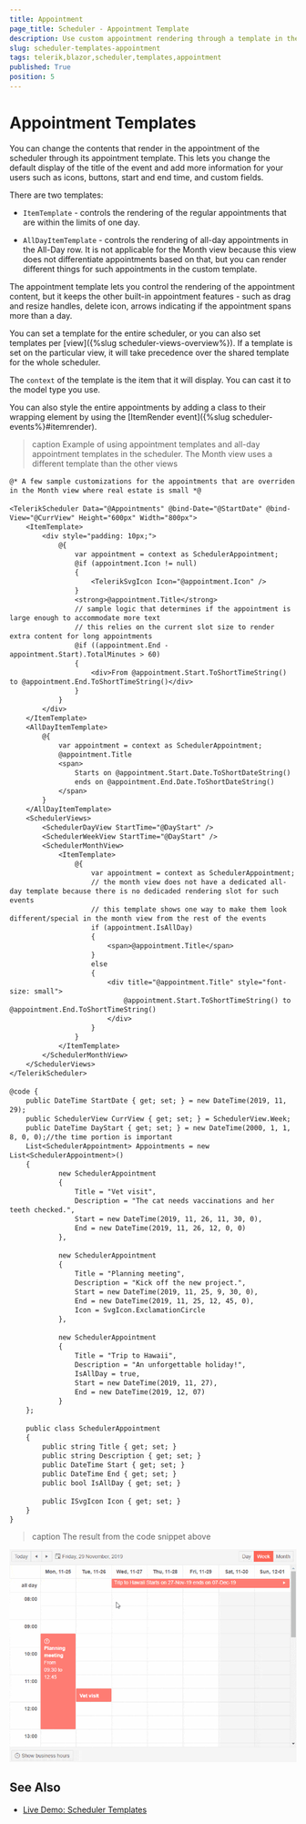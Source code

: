 ```yaml
---
title: Appointment
page_title: Scheduler - Appointment Template
description: Use custom appointment rendering through a template in the scheduler for Blazor.
slug: scheduler-templates-appointment
tags: telerik,blazor,scheduler,templates,appointment
published: True
position: 5
---
```


# Appointment Templates

You can change the contents that render in the appointment of the scheduler through its appointment template. This lets you change the default display of the title of the event and add more information for your users such as icons, buttons, start and end time, and custom fields.

There are two templates:

* `ItemTemplate` - controls the rendering of the regular appointments that are within the limits of one day.

* `AllDayItemTemplate` - controls the rendering of all-day appointments in the All-Day row. It is not applicable for the Month view because this view does not differentiate appointments based on that, but you can render different things for such appointments in the custom template.

The appointment template lets you control the rendering of the appointment content, but it keeps the other built-in appointment features - such as drag and resize handles, delete icon, arrows indicating if the appointment spans more than a day.

You can set a template for the entire scheduler, or you can also set templates per [view]({%slug scheduler-views-overview%}). If a template is set on the particular view, it will take precedence over the shared template for the whole scheduler.

The `context` of the template is the item that it will display. You can cast it to the model type you use.

You can also style the entire appointments by adding a class to their wrapping element by using the [ItemRender event]({%slug scheduler-events%}#itemrender).

>caption Example of using appointment templates and all-day appointment templates in the scheduler. The Month view uses a different template than the other views

````CSHTML
@* A few sample customizations for the appointments that are overriden in the Month view where real estate is small *@

<TelerikScheduler Data="@Appointments" @bind-Date="@StartDate" @bind-View="@CurrView" Height="600px" Width="800px">
    <ItemTemplate>
        <div style="padding: 10px;">
            @{
                var appointment = context as SchedulerAppointment;
                @if (appointment.Icon != null)
                {
                    <TelerikSvgIcon Icon="@appointment.Icon" />
                }
                <strong>@appointment.Title</strong>
                // sample logic that determines if the appointment is large enough to accommodate more text
                // this relies on the current slot size to render extra content for long appointments
                @if ((appointment.End - appointment.Start).TotalMinutes > 60)
                {
                    <div>From @appointment.Start.ToShortTimeString() to @appointment.End.ToShortTimeString()</div>
                }
            }
        </div>
    </ItemTemplate>
    <AllDayItemTemplate>
        @{
            var appointment = context as SchedulerAppointment;
            @appointment.Title
            <span>
                Starts on @appointment.Start.Date.ToShortDateString()
                ends on @appointment.End.Date.ToShortDateString()
            </span>
        }
    </AllDayItemTemplate>
    <SchedulerViews>
        <SchedulerDayView StartTime="@DayStart" />
        <SchedulerWeekView StartTime="@DayStart" />
        <SchedulerMonthView>
            <ItemTemplate>
                @{
                    var appointment = context as SchedulerAppointment;
                    // the month view does not have a dedicated all-day template because there is no dedicaded rendering slot for such events
                    // this template shows one way to make them look different/special in the month view from the rest of the events
                    if (appointment.IsAllDay)
                    {
                        <span>@appointment.Title</span>
                    }
                    else
                    {
                        <div title="@appointment.Title" style="font-size: small">
                            @appointment.Start.ToShortTimeString() to @appointment.End.ToShortTimeString()
                        </div>
                    }
                }
            </ItemTemplate>
        </SchedulerMonthView>
    </SchedulerViews>
</TelerikScheduler>

@code {
    public DateTime StartDate { get; set; } = new DateTime(2019, 11, 29);
    public SchedulerView CurrView { get; set; } = SchedulerView.Week;
    public DateTime DayStart { get; set; } = new DateTime(2000, 1, 1, 8, 0, 0);//the time portion is important
    List<SchedulerAppointment> Appointments = new List<SchedulerAppointment>()
    {
            new SchedulerAppointment
            {
                Title = "Vet visit",
                Description = "The cat needs vaccinations and her teeth checked.",
                Start = new DateTime(2019, 11, 26, 11, 30, 0),
                End = new DateTime(2019, 11, 26, 12, 0, 0)
            },

            new SchedulerAppointment
            {
                Title = "Planning meeting",
                Description = "Kick off the new project.",
                Start = new DateTime(2019, 11, 25, 9, 30, 0),
                End = new DateTime(2019, 11, 25, 12, 45, 0),
                Icon = SvgIcon.ExclamationCircle
            },

            new SchedulerAppointment
            {
                Title = "Trip to Hawaii",
                Description = "An unforgettable holiday!",
                IsAllDay = true,
                Start = new DateTime(2019, 11, 27),
                End = new DateTime(2019, 12, 07)
            }
    };

    public class SchedulerAppointment
    {
        public string Title { get; set; }
        public string Description { get; set; }
        public DateTime Start { get; set; }
        public DateTime End { get; set; }
        public bool IsAllDay { get; set; }

        public ISvgIcon Icon { get; set; }
    }
}
````

>caption The result from the code snippet above

![Appointment templates in the scheduler](images/scheduler-appointment-templates.gif)

## See Also

 * [Live Demo: Scheduler Templates](https://demos.telerik.com/blazor-ui/scheduler/templates)

